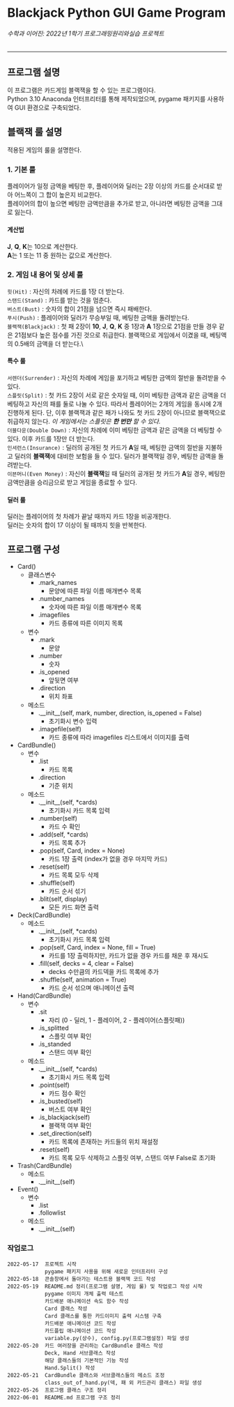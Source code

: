 Blackjack Python GUI Game Program 
====
###### 수학과 이어진: _2022년 1학기 프로그래밍원리와실습 프로젝트_ 
***


## 프로그램 설명 
이 프로그램은 카드게임 블랙잭을 할 수 있는 프로그램이다.\
Python 3.10 Anaconda 인터프리터를 통해 제작되었으며, pygame 패키지를 사용하여 GUI 환경으로 구축되었다.


## 블랙잭 룰 설명 
적용된 게임의 룰을 설명한다.

### 1. 기본 룰 
플레이어가 일정 금액을 베팅한 후, 플레이어와 딜러는 2장 이상의 카드를 순서대로 받아 어느쪽이 그 합이 높은지 비교한다.\
플레이어의 합이 높으면 베팅한 금액만큼을 추가로 받고, 아니라면 베팅한 금액을 그대로 잃는다.
#### 계산법 
**J**, **Q**, **K**는 10으로 계산한다.\
**A**는 1 또는 11 중 원하는 값으로 계산한다.

### 2. 게임 내 용어 및 상세 룰 
`힛(Hit)` : 자신의 차례에 카드를 1장 더 받는다.\
`스탠드(Stand)` : 카드를 받는 것을 멈춘다.\
`버스트(Bust)` : 숫자의 합이 21점을 넘으면 즉시 패배한다.\
`푸시(Push)` : 플레이어와 딜러가 무승부일 때, 베팅한 금액을 돌려받는다.\
`블랙잭(Blackjack)` : 첫 패 2장이 **10**, **J**, **Q**, **K** 중 1장과 **A** 1장으로 21점을 만들 경우 같은 21점보다 높은 점수를 가진 것으로 취급한다.
블랙잭으로 게임에서 이겼을 때, 베팅액의 0.5배의 금액을 더 받는다.\

#### 특수 룰 
`서렌더(Surrender)` : 자신의 차례에 게임을 포기하고 베팅한 금액의 절반을 돌려받을 수 있다.\
`스플릿(Split)` : 첫 카드 2장이 서로 같은 숫자일 때, 이미 베팅한 금액과 같은 금액을 더 베팅하고 자신의 패를 둘로 나눌 수 있다.
따라서 플레이어는 2개의 게임을 동시에 2개 진행하게 된다.
단, 이후 블랙잭과 같은 패가 나와도 첫 카드 2장이 아니므로 블랙잭으로 취급하지 않는다.
_이 게임에서는 스플릿은 **한 번만** 할 수 있다._\
`더블다운(Double Down)` : 자신의 차례에 이미 베팅한 금액과 같은 금액을 더 베팅할 수 있다.
이후 카드를 1장만 더 받는다.\
`인셔런스(Insurance)` : 딜러의 공개된 첫 카드가 **A**일 때, 베팅한 금액의 절반을 지불하고 딜러의 **블랙잭**에 대비한 보험을 들 수 있다.
딜러가 블랙잭일 경우, 베팅한 금액을 돌려받는다.\
`이븐머니(Even Money)` : 자신이 **블랙잭**일 때 딜러의 공개된 첫 카드가 **A**일 경우, 베팅한 금액만큼을 승리금으로 받고 게임을 종료할 수 있다.

#### 딜러 룰 
딜러는 플레이어의 첫 차례가 끝날 때까지 카드 1장을 비공개한다.\
딜러는 숫자의 합이 17 이상이 될 때까지 힛을 반복한다.


## 프로그램 구성

* Card()
  * 클래스변수
    * .mark_names
      * 문양에 따른 파일 이름 매개변수 목록
    * .number_names
      * 숫자에 따른 파일 이름 매개변수 목록
    * .imagefiles
      * 카드 종류에 따른 이미지 목록
  * 변수
    * .mark
      * 문양
    * .number
      * 숫자
    * .is_opened
      * 앞뒷면 여부
    * .direction
      * 위치 좌표
  * 메소드
    * .\_\_init\_\_(self, mark, number, direction, is_opened = False)
      * 초기화시 변수 입력
    * .imagefile(self)
      * 카드 종류에 따라 imagefiles 리스트에서 이미지를 출력
* CardBundle()
  * 변수
    * .list
      * 카드 목록
    * .direction
      * 기준 위치
  * 메소드
    * .\_\_init\_\_(self, *cards)
      * 초기화시 카드 목록 입력
    * .number(self)
      * 카드 수 확인
    * .add(self, *cards)
      * 카드 목록 추가
    * .pop(self, Card, index = None)
      * 카드 1장 출력 (index가 없을 경우 마지막 카드)
    * .reset(self)
      * 카드 목록 모두 삭제
    * .shuffle(self)
      * 카드 순서 섞기
    * .blit(self, display)
      * 모든 카드 화면 출력
* Deck(CardBundle)
  * 메소드
    * .\_\_init\_\_(self, *cards)
      * 초기화시 카드 목록 입력
    * .pop(self, Card, index = None, fill = True)
      * 카드를 1장 출력하지만, 카드가 없을 경우 카드를 채운 후 재시도
    * .fill(self, decks = 4, clear = False)
      * decks 수만큼의 카드덱을 카드 목록에 추가
    * .shuffle(self, animation = True)
      * 카드 순서 섞으며 애니메이션 출력
* Hand(CardBundle)
  * 변수
    * .sit
      * 자리 (0 - 딜러, 1 - 플레이어, 2 - 플레이어(스플릿패))
    * .is_splitted
      * 스플릿 여부 확인
    * .is_standed
      * 스탠드 여부 확인
  * 메소드
    * .\_\_init\_\_(self, *cards)
      * 초기화시 카드 목록 입력
    * .point(self)
      * 카드 점수 확인
    * .is_busted(self)
      * 버스트 여부 확인
    * .is_blackjack(self)
      * 블랙잭 여부 확인
    * .set_direction(self)
      * 카드 목록에 존재하는 카드들의 위치 재설정
    * .reset(self)
      * 카드 목록 모두 삭제하고 스플릿 여부, 스탠드 여부 False로 초기화
* Trash(CardBundle)
  * 메소드
    * .\_\_init\_\_(self)
* Event()
  * 변수
    * .list
    * .followlist
  * 메소드
    * .\_\_init\_\_(self)

### 작업로그 
    2022-05-17  프로젝트 시작
                pygame 패키지 사용을 위해 새로운 인터프리터 구성
    2022-05-18  콘솔창에서 돌아가는 테스트용 블랙잭 코드 작성
    2022-05-19  README.md 정리(프로그램 설명, 게임 룰) 및 작업로그 작성 시작
                pygame 이미지 개체 출력 테스트
                카드배분 애니메이션 속도 함수 작성
                Card 클래스 작성
                Card 클래스를 통한 카드이미지 출력 시스템 구축
                카드배분 애니메이션 코드 작성
                카드플립 애니메이션 코드 작성
                variable.py(상수), config.py(프로그램설정) 파일 생성
    2022-05-20  카드 여러장을 관리하는 CardBundle 클래스 작성
                Deck, Hand 서브클래스 작성
                해당 클래스들의 기본적인 기능 작성
                Hand.Split() 작성
    2022-05-21  CardBundle 클래스와 서브클래스들의 메소드 조정
                class_out_of_hand.py(덱, 패 외 카드관리 클래스) 파일 생성
    2022-05-26  프로그램 클래스 구조 정리
    2022-06-01  README.md 프로그램 구조 정리